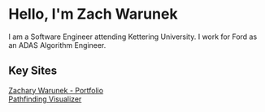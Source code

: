 # Hello, I'm Zach Warunek

I am a Software Engineer attending Kettering University. I work for Ford as an ADAS Algorithm Engineer.

## Key Sites
[Zachary Warunek - Portfolio](https://zacharywarunek.com)<br>
[Pathfinding Visualizer](https://pathfindingvisualizer.net)
